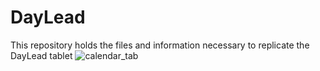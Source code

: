 # DayLead
This repository holds the files and information necessary to replicate the DayLead tablet
![calendar_tab](https://github.com/user-attachments/assets/d78a168d-8acb-49a9-89d7-17feddf03704)
